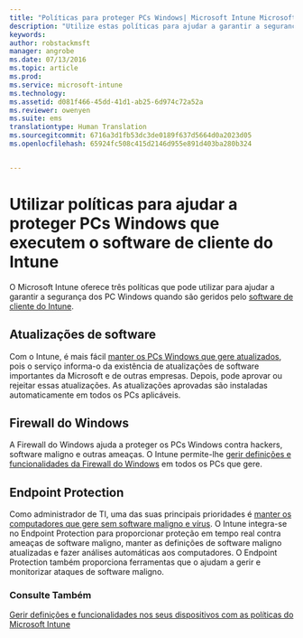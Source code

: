 ```yaml
---
title: "Políticas para proteger PCs Windows| Microsoft Intune Microsoft Intune"
description: "Utilize estas políticas para ajudar a garantir a segurança dos PCs Windows quando são geridos pelo software de cliente do Intune."
keywords: 
author: robstackmsft
manager: angrobe
ms.date: 07/13/2016
ms.topic: article
ms.prod: 
ms.service: microsoft-intune
ms.technology: 
ms.assetid: d081f466-45dd-41d1-ab25-6d974c72a52a
ms.reviewer: owenyen
ms.suite: ems
translationtype: Human Translation
ms.sourcegitcommit: 6716a3d1fb53dc3de0189f637d5664d0a2023d05
ms.openlocfilehash: 65924fc508c415d2146d955e891d403ba280b324


---
```


# Utilizar políticas para ajudar a proteger PCs Windows que executem o software de cliente do Intune

O Microsoft Intune oferece três políticas que pode utilizar para ajudar a garantir a segurança dos PC Windows quando são geridos pelo [software de cliente do Intune](manage-windows-pcs-with-microsoft-intune.md). 


## Atualizações de software

Com o Intune, é mais fácil [manter os PCs Windows que gere atualizados](keep-windows-pcs-up-to-date-with-software-updates-in-microsoft-intune.md), pois o serviço informa-o da existência de atualizações de software importantes da Microsoft e de outras empresas. Depois, pode aprovar ou rejeitar essas atualizações. As atualizações aprovadas são instaladas automaticamente em todos os PCs aplicáveis.

## Firewall do Windows

A Firewall do Windows ajuda a proteger os PCs Windows contra hackers, software maligno e outras ameaças. O Intune permite-lhe [gerir definições e funcionalidades da Firewall do Windows](help-protect-windows-pcs-using-windows-firewall-policies-in-microsoft-intune.md) em todos os PCs que gere.

## Endpoint Protection

Como administrador de TI, uma das suas principais prioridades é [manter os computadores que gere sem software maligno e vírus](help-secure-windows-pcs-with-endpoint-protection-for-microsoft-intune.md). O Intune integra-se no Endpoint Protection para proporcionar proteção em tempo real contra ameaças de software maligno, manter as definições de software maligno atualizadas e fazer análises automáticas aos computadores. O Endpoint Protection também proporciona ferramentas que o ajudam a gerir e monitorizar ataques de software maligno.



### Consulte Também
[Gerir definições e funcionalidades nos seus dispositivos com as políticas do Microsoft Intune](manage-settings-and-features-on-your-devices-with-microsoft-intune-policies.md)




<!--HONumber=Jul16_HO4-->


